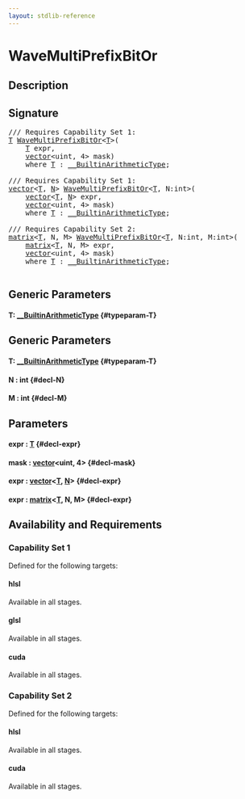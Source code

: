 ```yaml
---
layout: stdlib-reference
---
```


# WaveMultiPrefixBitOr

## Description





## Signature 

<pre>
/// Requires Capability Set 1:
<a href="/stdlib-reference/global-decls/WaveMultiPrefixBitOr#typeparam-T" class="code_type">T</a> <a href="/stdlib-reference/global-decls/WaveMultiPrefixBitOr">WaveMultiPrefixBitOr</a>&lt;<a href="/stdlib-reference/global-decls/WaveMultiPrefixBitOr#typeparam-T" class="code_type">T</a>&gt;(
    <a href="/stdlib-reference/global-decls/WaveMultiPrefixBitOr#typeparam-T" class="code_type">T</a> <span class='code_param'>expr</span>,
    <a href="/stdlib-reference/types/vector/index">vector</a>&lt;uint, 4&gt; <span class='code_param'>mask</span>)
    <span class='code_keyword'>where</span> <a href="/stdlib-reference/global-decls/WaveMultiPrefixBitOr#typeparam-T" class="code_type">T</a> : <a href="/stdlib-reference/interfaces/BuiltinArithmeticType/index">__BuiltinArithmeticType</a>;

/// Requires Capability Set 1:
<a href="/stdlib-reference/types/vector/index">vector</a>&lt;<a href="/stdlib-reference/types/vector/index#typeparam-T" class="code_type">T</a>, <a href="/stdlib-reference/types/vector/index#decl-N" class="code_var">N</a>&gt; <a href="/stdlib-reference/global-decls/WaveMultiPrefixBitOr">WaveMultiPrefixBitOr</a>&lt;<a href="/stdlib-reference/global-decls/WaveMultiPrefixBitOr#typeparam-T" class="code_type">T</a>, N:int&gt;(
    <a href="/stdlib-reference/types/vector/index">vector</a>&lt;<a href="/stdlib-reference/types/vector/index#typeparam-T" class="code_type">T</a>, <a href="/stdlib-reference/types/vector/index#decl-N" class="code_var">N</a>&gt; <span class='code_param'>expr</span>,
    <a href="/stdlib-reference/types/vector/index">vector</a>&lt;uint, 4&gt; <span class='code_param'>mask</span>)
    <span class='code_keyword'>where</span> <a href="/stdlib-reference/global-decls/WaveMultiPrefixBitOr#typeparam-T" class="code_type">T</a> : <a href="/stdlib-reference/interfaces/BuiltinArithmeticType/index">__BuiltinArithmeticType</a>;

/// Requires Capability Set 2:
<a href="/stdlib-reference/types/matrix/index">matrix</a>&lt;<a href="/stdlib-reference/types/matrix/T" class="code_type">T</a>, N, M&gt; <a href="/stdlib-reference/global-decls/WaveMultiPrefixBitOr">WaveMultiPrefixBitOr</a>&lt;<a href="/stdlib-reference/global-decls/WaveMultiPrefixBitOr#typeparam-T" class="code_type">T</a>, N:int, M:int&gt;(
    <a href="/stdlib-reference/types/matrix/index">matrix</a>&lt;<a href="/stdlib-reference/types/matrix/T" class="code_type">T</a>, N, M&gt; <span class='code_param'>expr</span>,
    <a href="/stdlib-reference/types/vector/index">vector</a>&lt;uint, 4&gt; <span class='code_param'>mask</span>)
    <span class='code_keyword'>where</span> <a href="/stdlib-reference/global-decls/WaveMultiPrefixBitOr#typeparam-T" class="code_type">T</a> : <a href="/stdlib-reference/interfaces/BuiltinArithmeticType/index">__BuiltinArithmeticType</a>;

</pre>

## Generic Parameters

#### T: [\_\_BuiltinArithmeticType](/stdlib-reference/interfaces/BuiltinArithmeticType/index) {#typeparam-T}

## Generic Parameters

#### T: [\_\_BuiltinArithmeticType](/stdlib-reference/interfaces/BuiltinArithmeticType/index) {#typeparam-T}
#### N  : int {#decl-N}
#### M  : int {#decl-M}

## Parameters

#### expr  : [T](/stdlib-reference/global-decls/WaveMultiPrefixBitOr#typeparam-T) {#decl-expr}
#### mask  : [vector](/stdlib-reference/types/vector/index)\<uint, 4\> {#decl-mask}
#### expr  : [vector](/stdlib-reference/types/vector/index)\<[T](/stdlib-reference/types/vector/index#typeparam-T), [N](/stdlib-reference/types/vector/index#decl-N)\> {#decl-expr}
#### expr  : [matrix](/stdlib-reference/types/matrix/index)\<[T](/stdlib-reference/types/matrix/T), N, M\> {#decl-expr}

## Availability and Requirements

### Capability Set 1

Defined for the following targets:

#### hlsl
Available in all stages.

#### glsl
Available in all stages.

#### cuda
Available in all stages.


### Capability Set 2

Defined for the following targets:

#### hlsl
Available in all stages.

#### cuda
Available in all stages.



